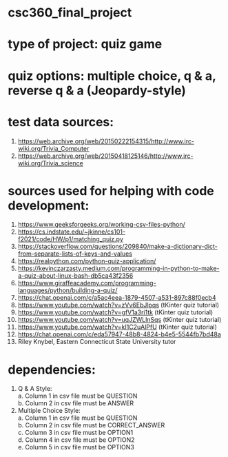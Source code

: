 # csc360_final_project  
# type of project:  quiz game  
# quiz options:  multiple choice, q & a, reverse q & a (Jeopardy-style)  
# test data sources:  
  1. https://web.archive.org/web/20150222154315/http://www.irc-wiki.org/Trivia_Computer  
  2. https://web.archive.org/web/20150418125146/http://www.irc-wiki.org/Trivia_science  
# sources used for helping with code development:  
  1. https://www.geeksforgeeks.org/working-csv-files-python/  
  2. https://cs.indstate.edu/~jkinne/cs101-f2021/code/HW/p1/matching_quiz.py  
  3. https://stackoverflow.com/questions/209840/make-a-dictionary-dict-from-separate-lists-of-keys-and-values
  4. https://realpython.com/python-quiz-application/
  5. https://kevinczarzasty.medium.com/programming-in-python-to-make-a-quiz-about-linux-bash-db5ca43f2356
  6. https://www.giraffeacademy.com/programming-languages/python/building-a-quiz/
  7. https://chat.openai.com/c/a5ac4eea-1879-4507-a531-897c88f0ecb4
  8. https://www.youtube.com/watch?v=zVv6EbJlpqs (tKinter quiz tutorial)
  9. https://www.youtube.com/watch?v=gfV1a3ri1tk (tKinter quiz tutorial)
  10. https://www.youtube.com/watch?v=uqJZWLlnSqs (tKinter quiz tutorial)
  11. https://www.youtube.com/watch?v=kI1C2uAlPfU (tKinter quiz tutorial)
  12. https://chat.openai.com/c/eda57947-48b8-4824-b4e5-5544fb7bd48a
  13. Riley Knybel, Eastern Connecticut State University tutor
# dependencies:  
  1. Q & A Style:  
      a. Column 1 in csv file must be QUESTION  
      b. Column 2 in csv file must be ANSWER  
  2. Multiple Choice Style:  
      a. Column 1 in csv file must be QUESTION  
      b. Column 2 in csv file must be CORRECT_ANSWER  
      c. Column 3 in csv file must be OPTION1  
      d. Column 4 in csv file must be OPTION2  
      e. Column 5 in csv file must be OPTION3  
